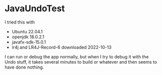# JavaUndoTest

I tried this with
- Ubuntu 22.04.1
- openjdk 18.0.2.1
- javafx-sdk-15.0.1
- lr4j and LR4J-Record-6 downloaded 2022-10-13

I can run or debug the app normally, but when I try to debug it with the Undo stuff, it takes several minutes to build or whatever and then seems to have done nothing.
